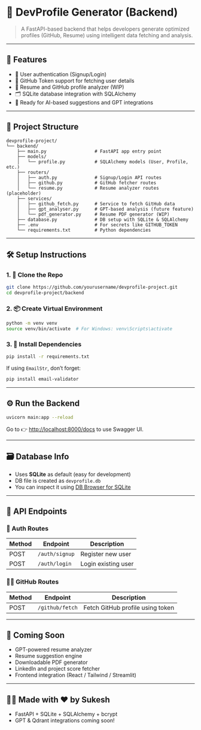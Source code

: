 # 💼 DevProfile Generator (Backend)

> A FastAPI-based backend that helps developers generate optimized profiles (GitHub, Resume) using intelligent data fetching and analysis.

---

## 🚀 Features

- 🔐 User authentication (Signup/Login)
- 🔑 GitHub Token support for fetching user details
- 📄 Resume and GitHub profile analyzer (WIP)
- 🗂️ SQLite database integration with SQLAlchemy
- 🧠 Ready for AI-based suggestions and GPT integrations

---

## 📁 Project Structure

```
devprofile-project/
└── backend/
    ├── main.py                  # FastAPI app entry point
    ├── models/
    │   └── profile.py           # SQLAlchemy models (User, Profile, etc.)
    ├── routers/
    │   ├── auth.py              # Signup/Login API routes
    │   ├── github.py            # GitHub fetcher routes
    │   └── resume.py            # Resume analyzer routes (placeholder)
    ├── services/
    │   ├── github_fetch.py      # Service to fetch GitHub data
    │   ├── gpt_analyser.py      # GPT-based analysis (future feature)
    │   └── pdf_generator.py     # Resume PDF generator (WIP)
    ├── database.py              # DB setup with SQLite & SQLAlchemy
    ├── .env                     # For secrets like GITHUB_TOKEN
    └── requirements.txt         # Python dependencies
```

---

## 🛠️ Setup Instructions

### 1. 🔧 Clone the Repo
```bash
git clone https://github.com/yourusername/devprofile-project.git
cd devprofile-project/backend
```

### 2. 📦 Create Virtual Environment
```bash
python -m venv venv
source venv/bin/activate  # For Windows: venv\Scripts\activate
```

### 3. 🧪 Install Dependencies
```bash
pip install -r requirements.txt
```

If using `EmailStr`, don’t forget:
```bash
pip install email-validator
```

---

## ⚙️ Run the Backend

```bash
uvicorn main:app --reload
```

Go to 👉 [http://localhost:8000/docs](http://localhost:8000/docs) to use Swagger UI.

---

## 🗃️ Database Info

- Uses **SQLite** as default (easy for development)
- DB file is created as `devprofile.db`
- You can inspect it using [DB Browser for SQLite](https://sqlitebrowser.org/)

---

## 🧪 API Endpoints

### 🔐 Auth Routes
| Method | Endpoint           | Description          |
|--------|--------------------|----------------------|
| POST   | `/auth/signup`     | Register new user    |
| POST   | `/auth/login`      | Login existing user  |

### 🧑‍💻 GitHub Routes
| Method | Endpoint           | Description          |
|--------|--------------------|----------------------|
| POST   | `/github/fetch`    | Fetch GitHub profile using token |

---

## 🧠 Coming Soon

- GPT-powered resume analyzer
- Resume suggestion engine
- Downloadable PDF generator
- LinkedIn and project score fetcher
- Frontend integration (React / Tailwind / Streamlit)

---

## 🧑‍💻 Made with ❤️ by Sukesh

- FastAPI + SQLite + SQLAlchemy + bcrypt
- GPT & Qdrant integrations coming soon!